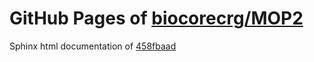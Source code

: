 GitHub Pages of [biocorecrg/MOP2](https://github.com/biocorecrg/MOP2.git)
===
Sphinx html documentation of [458fbaad](https://github.com/biocorecrg/MOP2/tree/458fbaad21b330445cd45386e6400d3241bee910)
